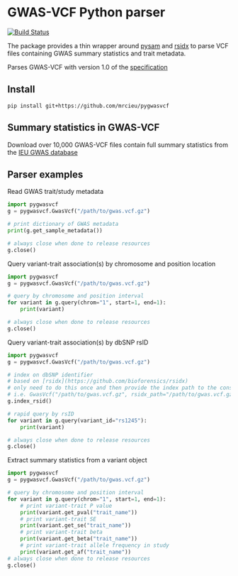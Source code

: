 # GWAS-VCF Python parser

<!-- badges: start -->
[![Build Status](https://travis-ci.org/MRCIEU/pygwasvcf.svg?branch=master)](https://travis-ci.org/MRCIEU/pygwasvcf)
<!-- badges: end -->

The package provides a thin wrapper around [pysam](https://pysam.readthedocs.io/en/latest/index.html) and [rsidx](https://github.com/bioforensics/rsidx) to parse VCF files containing GWAS summary statistics and trait metadata.

Parses GWAS-VCF with version 1.0 of the [specification](https://github.com/MRCIEU/gwas-vcf-specification/releases/tag/1.0.0)

## Install

```shell script
pip install git+https://github.com/mrcieu/pygwasvcf
```

## Summary statistics in GWAS-VCF

Download over 10,000 GWAS-VCF files contain full summary statistics from the [IEU GWAS database](https://gwas.mrcieu.ac.uk/)

## Parser examples

Read GWAS trait/study metadata

```python
import pygwasvcf
g = pygwasvcf.GwasVcf("/path/to/gwas.vcf.gz")

# print dictionary of GWAS metadata
print(g.get_sample_metadata())

# always close when done to release resources
g.close()
```

Query variant-trait association(s) by chromosome and position location

```python
import pygwasvcf
g = pygwasvcf.GwasVcf("/path/to/gwas.vcf.gz")

# query by chromosome and position interval
for variant in g.query(chrom="1", start=1, end=1):
    print(variant)

# always close when done to release resources
g.close()
```

Query variant-trait association(s) by dbSNP rsID

```python
import pygwasvcf
g = pygwasvcf.GwasVcf("/path/to/gwas.vcf.gz")

# index on dbSNP identifier
# based on [rsidx](https://github.com/bioforensics/rsidx)
# only need to do this once and then provide the index path to the constructor
# i.e. GwasVcf("/path/to/gwas.vcf.gz", rsidx_path="/path/to/gwas.vcf.gz.rsidx")
g.index_rsid()

# rapid query by rsID  
for variant in g.query(variant_id="rs1245"):
    print(variant)

# always close when done to release resources
g.close()
```

Extract summary statistics from a variant object

```python
import pygwasvcf
g = pygwasvcf.GwasVcf("/path/to/gwas.vcf.gz")

# query by chromosome and position interval
for variant in g.query(chrom="1", start=1, end=1):
    # print variant-trait P value
    print(variant.get_pval("trait_name"))
    # print variant-trait SE
    print(variant.get_se("trait_name"))
    # print variant-trait beta
    print(variant.get_beta("trait_name"))
    # print variant-trait allele frequency in study
    print(variant.get_af("trait_name"))
# always close when done to release resources
g.close()
```
